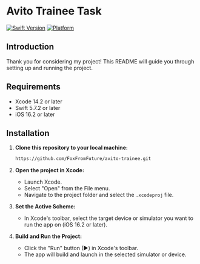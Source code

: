 # Avito Trainee Task

[![Swift Version](https://img.shields.io/badge/Swift-5.7.2-orange.svg)](https://swift.org/)
[![Platform](https://img.shields.io/badge/platform-iOS-blue.svg)](https://developer.apple.com/ios/)

## Introduction

Thank you for considering my project! This README will guide you through setting up and running the project.

## Requirements

- Xcode 14.2 or later
- Swift 5.7.2 or later
- iOS 16.2 or later

## Installation

1. **Clone this repository to your local machine:**

    ```sh
    https://github.com/FoxFromFuture/avito-trainee.git
    ```
    
2. **Open the project in Xcode:**

    - Launch Xcode.
    - Select "Open" from the File menu.
    - Navigate to the project folder and select the `.xcodeproj` file.
    
3. **Set the Active Scheme:**

    - In Xcode's toolbar, select the target device or simulator you want to run the app on (iOS 16.2 or later).
    
4. **Build and Run the Project:**

   - Click the "Run" button (▶) in Xcode's toolbar.
   - The app will build and launch in the selected simulator or device.
